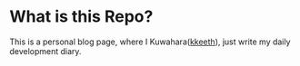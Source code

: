 # What is this Repo?

This is a personal blog page, where I Kuwahara([kkeeth](https://twitter.com/kuwahara_jsri)), just write my daily development diary.
